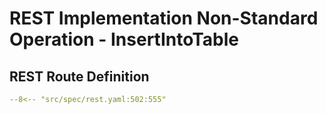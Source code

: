 # REST Implementation Non-Standard Operation - InsertIntoTable 

## REST Route Definition

```yaml
--8<-- "src/spec/rest.yaml:502:555"
```